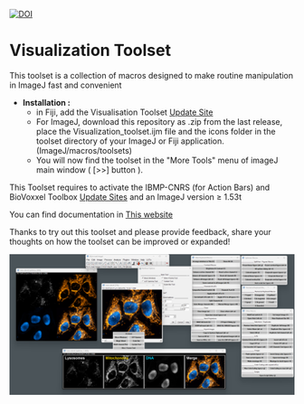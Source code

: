 [![DOI](https://zenodo.org/badge/335788925.svg)](https://zenodo.org/badge/latestdoi/335788925)

# Visualization Toolset

This toolset is a collection of macros designed to make routine manipulation in ImageJ fast and convenient

* __Installation :__
	- in Fiji, add the Visualisation Toolset [Update Site](https://imagej.net/update-sites/following)
	- For ImageJ, download this repository as .zip from the last release, place the Visualization_toolset.ijm file and the icons folder in the toolset directory of your ImageJ or Fiji application. (ImageJ/macros/toolsets)     
	- You will now find the toolset in the "More Tools" menu of imageJ main window ( [>>] button ).     

This Toolset requires to activate the IBMP-CNRS (for Action Bars) and BioVoxxel Toolbox [Update Sites](https://imagej.net/update-sites/following) and an ImageJ version ≥ 1.53t

You can find documentation in [This website](https://kwolby.notion.site/kwolby/Visualization-Toolset-4e0a4f2834494ba5a4865a99c6913323)

Thanks to try out this toolset and please provide feedback, share your thoughts on how the toolset can be improved or expanded!

![Image](screenshots/Viz_Toolset_snapshot.jpg)
